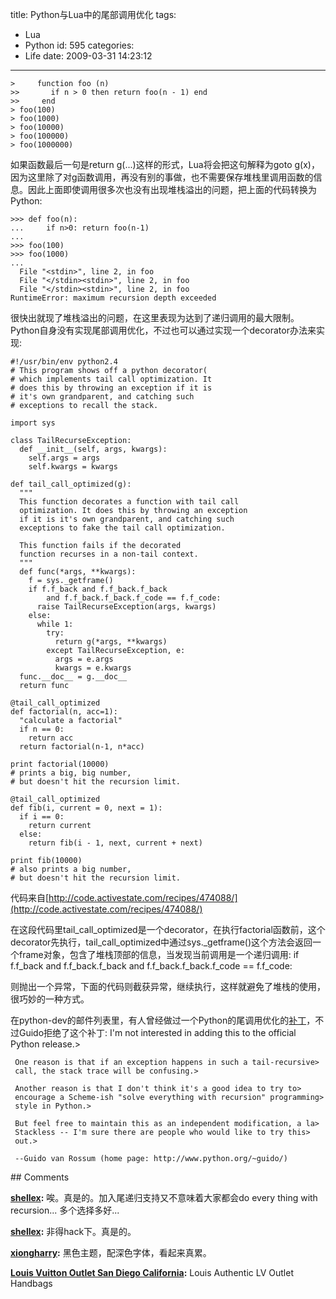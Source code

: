 title: Python与Lua中的尾部调用优化
tags:
  - Lua
  - Python
id: 595
categories:
  - Life
date: 2009-03-31 14:23:12
---


	>     function foo (n)
	>>       if n > 0 then return foo(n - 1) end
	>>     end
	> foo(100)
	> foo(1000)
	> foo(10000)
	> foo(100000)
	> foo(1000000)


如果函数最后一句是return g(...)这样的形式，Lua将会把这句解释为goto g(x)，因为这里除了对g函数调用，再没有别的事做，也不需要保存堆栈里调用函数的信息。因此上面即使调用很多次也没有出现堆栈溢出的问题，把上面的代码转换为Python:

	>>> def foo(n):
	...     if n>0: return foo(n-1)
	... 
	>>> foo(100)
	>>> foo(1000)
	...
	  File "<stdin>", line 2, in foo
	  File "</stdin><stdin>", line 2, in foo
	  File "</stdin><stdin>", line 2, in foo
	RuntimeError: maximum recursion depth exceeded

很快出就现了堆栈溢出的问题，在这里表现为达到了递归调用的最大限制。Python自身没有实现尾部调用优化，不过也可以通过实现一个decorator办法来实现:

	#!/usr/bin/env python2.4
	# This program shows off a python decorator(
	# which implements tail call optimization. It
	# does this by throwing an exception if it is 
	# it's own grandparent, and catching such 
	# exceptions to recall the stack.

	import sys

	class TailRecurseException:
	  def __init__(self, args, kwargs):
	    self.args = args
	    self.kwargs = kwargs

	def tail_call_optimized(g):
	  """
	  This function decorates a function with tail call
	  optimization. It does this by throwing an exception
	  if it is it's own grandparent, and catching such
	  exceptions to fake the tail call optimization.

	  This function fails if the decorated
	  function recurses in a non-tail context.
	  """
	  def func(*args, **kwargs):
	    f = sys._getframe()
	    if f.f_back and f.f_back.f_back 
	        and f.f_back.f_back.f_code == f.f_code:
	      raise TailRecurseException(args, kwargs)
	    else:
	      while 1:
	        try:
	          return g(*args, **kwargs)
	        except TailRecurseException, e:
	          args = e.args
	          kwargs = e.kwargs
	  func.__doc__ = g.__doc__
	  return func

	@tail_call_optimized
	def factorial(n, acc=1):
	  "calculate a factorial"
	  if n == 0:
	    return acc
	  return factorial(n-1, n*acc)

	print factorial(10000)
	# prints a big, big number,
	# but doesn't hit the recursion limit.

	@tail_call_optimized
	def fib(i, current = 0, next = 1):
	  if i == 0:
	    return current
	  else:
	    return fib(i - 1, next, current + next)

	print fib(10000)
	# also prints a big number,
	# but doesn't hit the recursion limit.

代码来自[http://code.activestate.com/recipes/474088/](http://code.activestate.com/recipes/474088/)

在这段代码里tail_call_optimized是一个decorator，在执行factorial函数前，这个decorator先执行，tail_call_optimized中通过sys._getframe()这个方法会返回一个frame对象，包含了堆栈顶部的信息，当发现当前调用是一个递归调用:
	  if f.f_back and f.f_back.f_back 
        and f.f_back.f_back.f_code == f.f_code:

则抛出一个异常，下面的代码则截获异常，继续执行，这样就避免了堆栈的使用，很巧妙的一种方式。

在python-dev的邮件列表里，有人曾经做过一个Python的尾调用优化的[补丁](http://mail.python.org/pipermail/python-dev/2004-July/046150.html)，不过Guido拒绝了这个补丁:
     I'm not interested in adding this to the official Python release.> 
     
     One reason is that if an exception happens in such a tail-recursive> 
     call, the stack trace will be confusing.> 
     
     Another reason is that I don't think it's a good idea to try to> 
     encourage a Scheme-ish "solve everything with recursion" programming> 
     style in Python.> 
     
     But feel free to maintain this as an independent modification, a la> 
     Stackless -- I'm sure there are people who would like to try this> 
     out.> 
     
     --Guido van Rossum (home page: http://www.python.org/~guido/)

</stdin>
## Comments

**[shellex](#5834 "2009-05-04 20:39:43"):** 唉。真是的。加入尾递归支持又不意味着大家都会do every thing with recursion... 多个选择多好...

**[shellex](#5835 "2009-05-04 20:40:03"):** 非得hack下。真是的。

**[xiongharry](#6624 "2009-10-21 09:25:07"):** 黑色主题，配深色字体，看起来真累。

**[Louis Vuitton Outlet San Diego California](#24622 "2013-05-17 19:36:03"):** Louis Authentic LV Outlet Handbags


